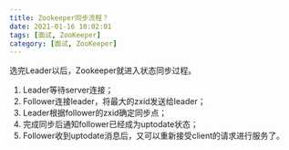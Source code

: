 ```yaml
---
title: Zookeeper同步流程？
date: 2021-01-16 10:02:01
tags: [面试, ZooKeeper]
category: [面试, ZooKeeper]
---
```


选完Leader以后，Zookeeper就进入状态同步过程。

1. Leader等待server连接；
2. Follower连接leader，将最大的zxid发送给leader；
3. Leader根据follower的zxid确定同步点；
4. 完成同步后通知follower已经成为uptodate状态；
5. Follower收到uptodate消息后，又可以重新接受client的请求进行服务了。

